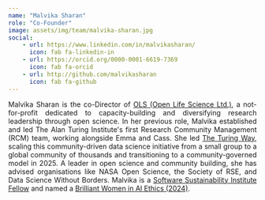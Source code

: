 ```yaml
---
name: "Malvika Sharan"
role: "Co-Founder"
image: assets/img/team/malvika-sharan.jpg
social:
    - url: https://www.linkedin.com/in/malvikasharan/
      icon: fab fa-linkedin-in
    - url: https://orcid.org/0000-0001-6619-7369
      icon: fab fa-orcid
    - url: http://github.com/malvikasharan 
      icon: fab fa-github
---
```


<div style="text-align: justify">Malvika Sharan is the co-Director of <a href="https://we-are-ols.org">OLS (Open Life Science Ltd.)</a>, a not-for-profit dedicated to capacity-building and diversifying research leadership through open science. In her previous role, Malvika established and led The Alan Turing Institute's first Research Community Management (RCM) team, working alongside Emma and Cass. She led <a href="https://book.the-turing-way.org">The Turing Way</a>, scaling this community-driven data science initiative from a small group to a global community of thousands and transitioning to a community-governed model in 2025. A leader in open science and community building, she has advised organisations like NASA Open Science, the Society of RSE, and Data Science Without Borders. Malvika is a <a href="https://www.software.ac.uk/programmes/fellowship-programme">Software Sustainability Institute Fellow</a> and named a <a href="https://womeninaiethics.org/the-list/of-2024/g">Brilliant Women in AI Ethics (2024)</a>.</div>




